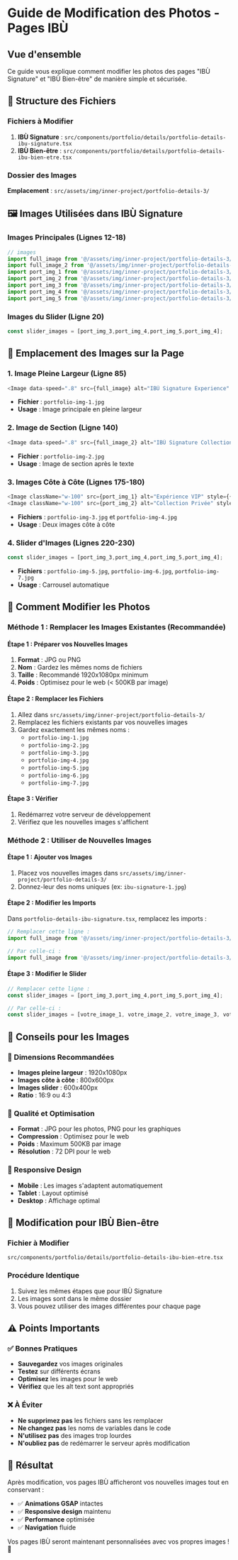 # Guide de Modification des Photos - Pages IBÙ

## Vue d'ensemble
Ce guide vous explique comment modifier les photos des pages "IBÙ Signature" et "IBÙ Bien-être" de manière simple et sécurisée.

## 📁 Structure des Fichiers

### Fichiers à Modifier
1. **IBÙ Signature** : `src/components/portfolio/details/portfolio-details-ibu-signature.tsx`
2. **IBÙ Bien-être** : `src/components/portfolio/details/portfolio-details-ibu-bien-etre.tsx`

### Dossier des Images
**Emplacement** : `src/assets/img/inner-project/portfolio-details-3/`

## 🖼️ Images Utilisées dans IBÙ Signature

### Images Principales (Lignes 12-18)
```typescript
// images
import full_image from '@/assets/img/inner-project/portfolio-details-3/portfolio-img-1.jpg';
import full_image_2 from '@/assets/img/inner-project/portfolio-details-3/portfolio-img-2.jpg';
import port_img_1 from '@/assets/img/inner-project/portfolio-details-3/portfolio-img-3.jpg';
import port_img_2 from '@/assets/img/inner-project/portfolio-details-3/portfolio-img-4.jpg';
import port_img_3 from '@/assets/img/inner-project/portfolio-details-3/portfolio-img-5.jpg';
import port_img_4 from '@/assets/img/inner-project/portfolio-details-3/portfolio-img-6.jpg';
import port_img_5 from '@/assets/img/inner-project/portfolio-details-3/portfolio-img-7.jpg';
```

### Images du Slider (Ligne 20)
```typescript
const slider_images = [port_img_3,port_img_4,port_img_5,port_img_4];
```

## 📍 Emplacement des Images sur la Page

### 1. **Image Pleine Largeur** (Ligne 85)
```typescript
<Image data-speed=".8" src={full_image} alt="IBÙ Signature Experience" style={{ height: 'auto' }}/>
```
- **Fichier** : `portfolio-img-1.jpg`
- **Usage** : Image principale en pleine largeur

### 2. **Image de Section** (Ligne 140)
```typescript
<Image data-speed=".8" src={full_image_2} alt="IBÙ Signature Collection" style={{ height: 'auto' }}/>
```
- **Fichier** : `portfolio-img-2.jpg`
- **Usage** : Image de section après le texte

### 3. **Images Côte à Côte** (Lignes 175-180)
```typescript
<Image className="w-100" src={port_img_1} alt="Expérience VIP" style={{height:'auto'}}/>
<Image className="w-100" src={port_img_2} alt="Collection Privée" style={{height:'auto'}}/>
```
- **Fichiers** : `portfolio-img-3.jpg` et `portfolio-img-4.jpg`
- **Usage** : Deux images côte à côte

### 4. **Slider d'Images** (Lignes 220-230)
```typescript
const slider_images = [port_img_3,port_img_4,port_img_5,port_img_4];
```
- **Fichiers** : `portfolio-img-5.jpg`, `portfolio-img-6.jpg`, `portfolio-img-7.jpg`
- **Usage** : Carrousel automatique

## 🔄 Comment Modifier les Photos

### Méthode 1 : Remplacer les Images Existantes (Recommandée)

#### Étape 1 : Préparer vos Nouvelles Images
1. **Format** : JPG ou PNG
2. **Nom** : Gardez les mêmes noms de fichiers
3. **Taille** : Recommandé 1920x1080px minimum
4. **Poids** : Optimisez pour le web (< 500KB par image)

#### Étape 2 : Remplacer les Fichiers
1. Allez dans `src/assets/img/inner-project/portfolio-details-3/`
2. Remplacez les fichiers existants par vos nouvelles images
3. Gardez exactement les mêmes noms :
   - `portfolio-img-1.jpg`
   - `portfolio-img-2.jpg`
   - `portfolio-img-3.jpg`
   - `portfolio-img-4.jpg`
   - `portfolio-img-5.jpg`
   - `portfolio-img-6.jpg`
   - `portfolio-img-7.jpg`

#### Étape 3 : Vérifier
1. Redémarrez votre serveur de développement
2. Vérifiez que les nouvelles images s'affichent

### Méthode 2 : Utiliser de Nouvelles Images

#### Étape 1 : Ajouter vos Images
1. Placez vos nouvelles images dans `src/assets/img/inner-project/portfolio-details-3/`
2. Donnez-leur des noms uniques (ex: `ibu-signature-1.jpg`)

#### Étape 2 : Modifier les Imports
Dans `portfolio-details-ibu-signature.tsx`, remplacez les imports :

```typescript
// Remplacer cette ligne :
import full_image from '@/assets/img/inner-project/portfolio-details-3/portfolio-img-1.jpg';

// Par celle-ci :
import full_image from '@/assets/img/inner-project/portfolio-details-3/votre-nouvelle-image.jpg';
```

#### Étape 3 : Modifier le Slider
```typescript
// Remplacer cette ligne :
const slider_images = [port_img_3,port_img_4,port_img_5,port_img_4];

// Par celle-ci :
const slider_images = [votre_image_1, votre_image_2, votre_image_3, votre_image_4];
```

## 🎯 Conseils pour les Images

### 📐 Dimensions Recommandées
- **Images pleine largeur** : 1920x1080px
- **Images côte à côte** : 800x600px
- **Images slider** : 600x400px
- **Ratio** : 16:9 ou 4:3

### 🎨 Qualité et Optimisation
- **Format** : JPG pour les photos, PNG pour les graphiques
- **Compression** : Optimisez pour le web
- **Poids** : Maximum 500KB par image
- **Résolution** : 72 DPI pour le web

### 📱 Responsive Design
- **Mobile** : Les images s'adaptent automatiquement
- **Tablet** : Layout optimisé
- **Desktop** : Affichage optimal

## 🔧 Modification pour IBÙ Bien-être

### Fichier à Modifier
`src/components/portfolio/details/portfolio-details-ibu-bien-etre.tsx`

### Procédure Identique
1. Suivez les mêmes étapes que pour IBÙ Signature
2. Les images sont dans le même dossier
3. Vous pouvez utiliser des images différentes pour chaque page

## ⚠️ Points Importants

### ✅ Bonnes Pratiques
- **Sauvegardez** vos images originales
- **Testez** sur différents écrans
- **Optimisez** les images pour le web
- **Vérifiez** que les alt text sont appropriés

### ❌ À Éviter
- **Ne supprimez pas** les fichiers sans les remplacer
- **Ne changez pas** les noms de variables dans le code
- **N'utilisez pas** des images trop lourdes
- **N'oubliez pas** de redémarrer le serveur après modification

## 🚀 Résultat

Après modification, vos pages IBÙ afficheront vos nouvelles images tout en conservant :
- ✅ **Animations GSAP** intactes
- ✅ **Responsive design** maintenu
- ✅ **Performance** optimisée
- ✅ **Navigation** fluide

Vos pages IBÙ seront maintenant personnalisées avec vos propres images ! 🎉
